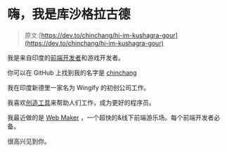 # 嗨，我是库沙格拉古德

> 原文:[https://dev.to/chinchang/hi-im-kushagra-gour](https://dev.to/chinchang/hi-im-kushagra-gour)

我是来自印度的[前端开发者](https://kushagragour.in/)和游戏开发者。

你可以在 GitHub 上找到我的名字是 [chinchang](https://github.com/chinchang)

我在印度新德里一家名为 Wingify 的初创公司工作。

我喜欢[创造工具](https://kushagragour.in/lab/)来帮助人们工作，成为更好的程序员。

我最近做的是 [Web Maker](https://kushagragour.in/lab/web-maker) ，一个超快的&线下前端游乐场。每个前端开发者必备。

很高兴见到你。